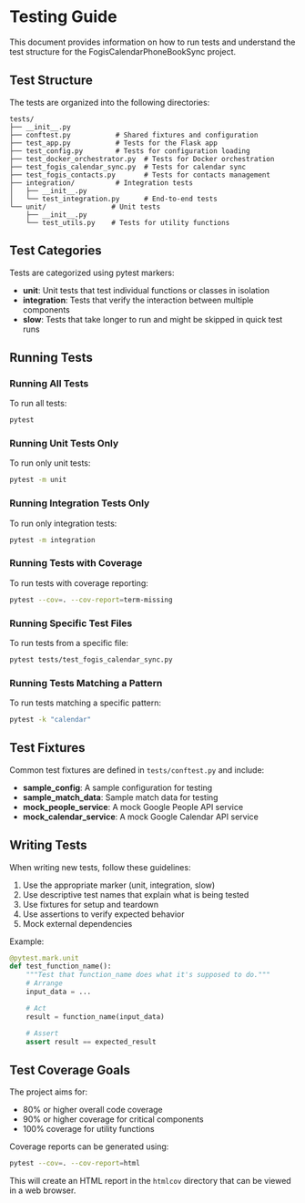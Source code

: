 # Testing Guide

This document provides information on how to run tests and understand the test structure for the FogisCalendarPhoneBookSync project.

## Test Structure

The tests are organized into the following directories:

```
tests/
├── __init__.py
├── conftest.py           # Shared fixtures and configuration
├── test_app.py           # Tests for the Flask app
├── test_config.py        # Tests for configuration loading
├── test_docker_orchestrator.py  # Tests for Docker orchestration
├── test_fogis_calendar_sync.py  # Tests for calendar sync
├── test_fogis_contacts.py       # Tests for contacts management
├── integration/          # Integration tests
│   ├── __init__.py
│   └── test_integration.py      # End-to-end tests
└── unit/                # Unit tests
    ├── __init__.py
    └── test_utils.py    # Tests for utility functions
```

## Test Categories

Tests are categorized using pytest markers:

- **unit**: Unit tests that test individual functions or classes in isolation
- **integration**: Tests that verify the interaction between multiple components
- **slow**: Tests that take longer to run and might be skipped in quick test runs

## Running Tests

### Running All Tests

To run all tests:

```bash
pytest
```

### Running Unit Tests Only

To run only unit tests:

```bash
pytest -m unit
```

### Running Integration Tests Only

To run only integration tests:

```bash
pytest -m integration
```

### Running Tests with Coverage

To run tests with coverage reporting:

```bash
pytest --cov=. --cov-report=term-missing
```

### Running Specific Test Files

To run tests from a specific file:

```bash
pytest tests/test_fogis_calendar_sync.py
```

### Running Tests Matching a Pattern

To run tests matching a specific pattern:

```bash
pytest -k "calendar"
```

## Test Fixtures

Common test fixtures are defined in `tests/conftest.py` and include:

- **sample_config**: A sample configuration for testing
- **sample_match_data**: Sample match data for testing
- **mock_people_service**: A mock Google People API service
- **mock_calendar_service**: A mock Google Calendar API service

## Writing Tests

When writing new tests, follow these guidelines:

1. Use the appropriate marker (unit, integration, slow)
2. Use descriptive test names that explain what is being tested
3. Use fixtures for setup and teardown
4. Use assertions to verify expected behavior
5. Mock external dependencies

Example:

```python
@pytest.mark.unit
def test_function_name():
    """Test that function_name does what it's supposed to do."""
    # Arrange
    input_data = ...

    # Act
    result = function_name(input_data)

    # Assert
    assert result == expected_result
```

## Test Coverage Goals

The project aims for:

- 80% or higher overall code coverage
- 90% or higher coverage for critical components
- 100% coverage for utility functions

Coverage reports can be generated using:

```bash
pytest --cov=. --cov-report=html
```

This will create an HTML report in the `htmlcov` directory that can be viewed in a web browser.
